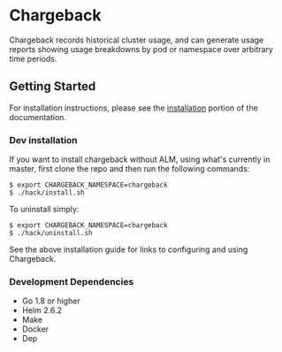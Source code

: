 # Chargeback

Chargeback records historical cluster usage, and can generate usage reports showing usage breakdowns by pod or namespace over arbitrary time periods.

## Getting Started

For installation instructions, please see the [installation](Documentation/chargeback-install.md) portion of the documentation.

### Dev installation

If you want to install chargeback without ALM, using what's currently in master, first clone the repo and then run the following commands:

```
$ export CHARGEBACK_NAMESPACE=chargeback
$ ./hack/install.sh
```

To uninstall simply:

```
$ export CHARGEBACK_NAMESPACE=chargeback
$ ./hack/uninstall.sh
```

See the above installation guide for links to configuring and using Chargeback.

### Development Dependencies

- Go 1.8 or higher
- Helm 2.6.2
- Make
- Docker
- Dep

